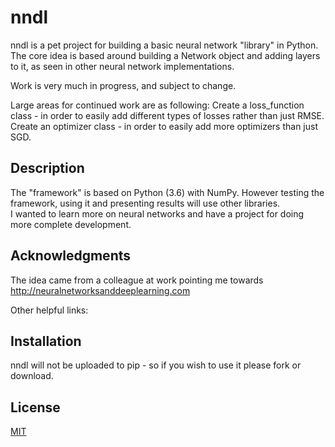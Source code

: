 # nndl
nndl is a pet project for building a basic neural network "library" in Python.
The core idea is based around building a Network object and adding layers to it,
as seen in other neural network implementations.

Work is very much in progress, and subject to change.

Large areas for continued work are as following:
Create a loss_function class - in order to easily add different types of losses rather than just RMSE.
Create an optimizer class - in order to easily add more optimizers than just SGD.

## Description
The "framework" is based on Python (3.6) with NumPy.
However testing the framework, using it and presenting results will use other libraries.  
I wanted to learn more on neural networks and have a project for doing more complete development.

## Acknowledgments
The idea came from a colleague at work pointing me towards http://neuralnetworksanddeeplearning.com

Other helpful links:


## Installation
nndl will not be uploaded to pip - so if you wish to use it please fork or download.

## License
[MIT](https://choosealicense.com/licenses/mit/)
